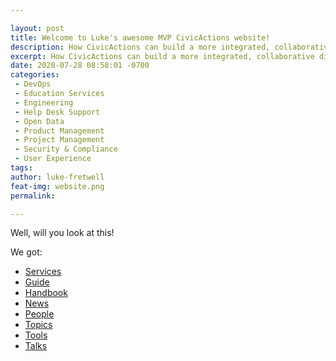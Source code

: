 ```yaml
---

layout: post
title: Welcome to Luke's awesome MVP CivicActions website!
description: How CivicActions can build a more integrated, collaborative digital presence.
excerpt: How CivicActions can build a more integrated, collaborative digital presence.
date: 2020-07-28 08:58:01 -0700
categories:
 - DevOps
 - Education Services
 - Engineering
 - Help Desk Support
 - Open Data
 - Product Management
 - Project Management
 - Security & Compliance
 - User Experience
tags: 
author: luke-fretwell
feat-img: website.png
permalink: 

---
```


Well, will you look at this!

We got:

* [Services](/services)
* [Guide](/guide)
* [Handbook](/handbook)
* [News](/news)
* [People](/people)
* [Topics](/topics)
* [Tools](/tools)
* [Talks](/talks)

